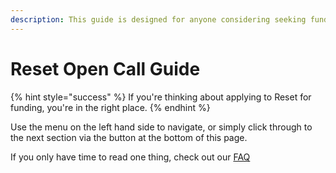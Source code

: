 ```yaml
---
description: This guide is designed for anyone considering seeking funding from Reset.
---
```


# Reset Open Call Guide

{% hint style="success" %}
 If you're thinking about applying to Reset for funding, you're in the right place.
{% endhint %}

Use the menu on the left hand side to navigate, or simply click through to the next section via the button at the bottom of this page. 

If you only have time to read one thing, check out our [FAQ](faq.md)



